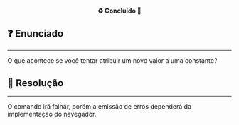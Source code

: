 <h4 align="center"> 
  ♻️ Concluído 🚀
</h4>

## ❓ Enunciado
---
O que acontece se você tentar atribuir um novo valor a uma constante?

## 📝 Resolução
---
O comando irá falhar, porém a emissão de erros dependerá da implementação do navegador.